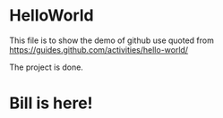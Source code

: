 # HelloWorld

This file is to show the demo of github use quoted from https://guides.github.com/activities/hello-world/

The project is done.

# Bill is here!
